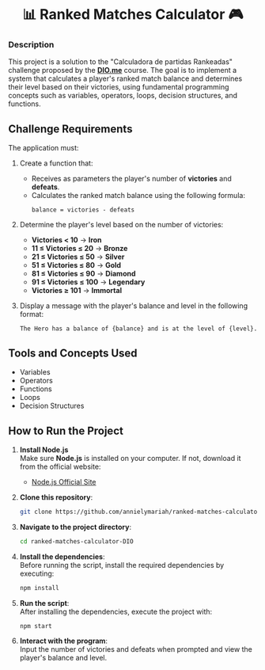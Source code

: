 <h1 align="center">📊 Ranked Matches Calculator 🎮</h1>

### **Description**  
This project is a solution to the "Calculadora de partidas Rankeadas" challenge proposed by the **[DIO.me](https://web.dio.me/track/formacao-logica-de-programacao)** course. The goal is to implement a system that calculates a player's ranked match balance and determines their level based on their victories, using fundamental programming concepts such as variables, operators, loops, decision structures, and functions.

## **Challenge Requirements**  
The application must:  

1. Create a function that:  
   - Receives as parameters the player's number of **victories** and **defeats**.  
   - Calculates the ranked match balance using the following formula:  
     ```  
     balance = victories - defeats  
     ```  

2. Determine the player's level based on the number of victories:  
   - **Victories < 10** → **Iron**  
   - **11 ≤ Victories ≤ 20** → **Bronze**  
   - **21 ≤ Victories ≤ 50** → **Silver**  
   - **51 ≤ Victories ≤ 80** → **Gold**  
   - **81 ≤ Victories ≤ 90** → **Diamond**  
   - **91 ≤ Victories ≤ 100** → **Legendary**  
   - **Victories ≥ 101** → **Immortal**  

3. Display a message with the player's balance and level in the following format:  
   ```  
   The Hero has a balance of {balance} and is at the level of {level}.  
   ```

## **Tools and Concepts Used**  
- Variables  
- Operators  
- Functions  
- Loops  
- Decision Structures  

## **How to Run the Project**  

1. **Install Node.js**  
   Make sure **Node.js** is installed on your computer. If not, download it from the official website:  
   - [Node.js Official Site](https://nodejs.org)  

2. **Clone this repository**:  
   ```bash  
   git clone https://github.com/annielymariah/ranked-matches-calculator-DIO.git  
   ```  

3. **Navigate to the project directory**:  
   ```bash  
   cd ranked-matches-calculator-DIO
   ```  

4. **Install the dependencies**:  
   Before running the script, install the required dependencies by executing:  
   ```bash  
   npm install  
   ```  

5. **Run the script**:  
   After installing the dependencies, execute the project with:  
   ```bash  
   npm start  
   ```  

6. **Interact with the program**:  
   Input the number of victories and defeats when prompted and view the player's balance and level.

